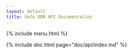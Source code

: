 ```yaml
---
layout: default
title: Sofa ODM API Documentation
---
```


{% include menu.html %}

{% include doc.html page="doc/api/index.md" %}
